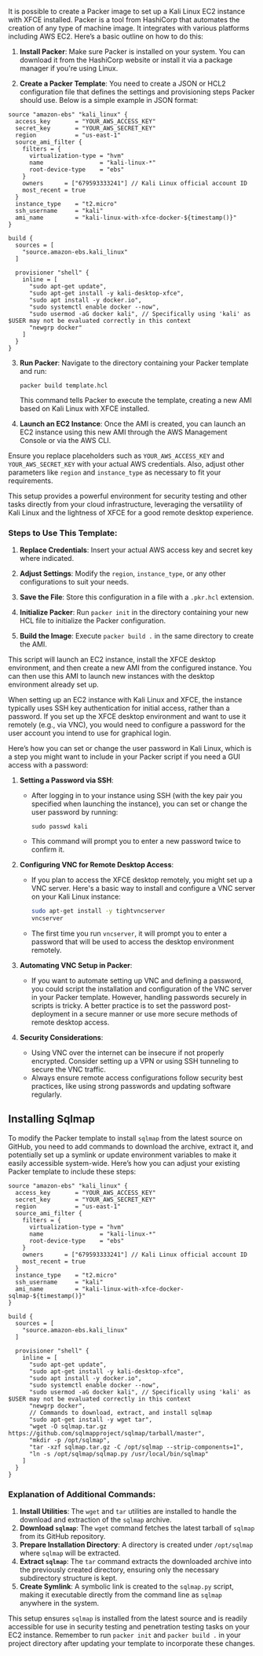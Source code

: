 It is possible to create a Packer image to set up a Kali Linux EC2 instance with XFCE installed. Packer is a tool from HashiCorp that automates the creation of any type of machine image. It integrates with various platforms including AWS EC2. Here’s a basic outline on how to do this:

1. **Install Packer**: Make sure Packer is installed on your system. You can download it from the HashiCorp website or install it via a package manager if you're using Linux.

2. **Create a Packer Template**: You need to create a JSON or HCL2 configuration file that defines the settings and provisioning steps Packer should use. Below is a simple example in JSON format:

```hcl
source "amazon-ebs" "kali_linux" {
  access_key       = "YOUR_AWS_ACCESS_KEY"
  secret_key       = "YOUR_AWS_SECRET_KEY"
  region           = "us-east-1"
  source_ami_filter {
    filters = {
      virtualization-type = "hvm"
      name                = "kali-linux-*"
      root-device-type    = "ebs"
    }
    owners      = ["679593333241"] // Kali Linux official account ID
    most_recent = true
  }
  instance_type    = "t2.micro"
  ssh_username     = "kali"
  ami_name         = "kali-linux-with-xfce-docker-${timestamp()}"
}

build {
  sources = [
    "source.amazon-ebs.kali_linux"
  ]

  provisioner "shell" {
    inline = [
      "sudo apt-get update",
      "sudo apt-get install -y kali-desktop-xfce",
      "sudo apt install -y docker.io",
      "sudo systemctl enable docker --now",
      "sudo usermod -aG docker kali", // Specifically using 'kali' as $USER may not be evaluated correctly in this context
      "newgrp docker"
    ]
  }
}
```

3. **Run Packer**: Navigate to the directory containing your Packer template and run:

   ```
   packer build template.hcl
   ```

   This command tells Packer to execute the template, creating a new AMI based on Kali Linux with XFCE installed.

4. **Launch an EC2 Instance**: Once the AMI is created, you can launch an EC2 instance using this new AMI through the AWS Management Console or via the AWS CLI.

Ensure you replace placeholders such as `YOUR_AWS_ACCESS_KEY` and `YOUR_AWS_SECRET_KEY` with your actual AWS credentials. Also, adjust other parameters like `region` and `instance_type` as necessary to fit your requirements.

This setup provides a powerful environment for security testing and other tasks directly from your cloud infrastructure, leveraging the versatility of Kali Linux and the lightness of XFCE for a good remote desktop experience.

### Steps to Use This Template:

1. **Replace Credentials**: Insert your actual AWS access key and secret key where indicated.
   
2. **Adjust Settings**: Modify the `region`, `instance_type`, or any other configurations to suit your needs.

3. **Save the File**: Store this configuration in a file with a `.pkr.hcl` extension.

4. **Initialize Packer**: Run `packer init` in the directory containing your new HCL file to initialize the Packer configuration.

5. **Build the Image**: Execute `packer build .` in the same directory to create the AMI.

This script will launch an EC2 instance, install the XFCE desktop environment, and then create a new AMI from the configured instance. You can then use this AMI to launch new instances with the desktop environment already set up.

When setting up an EC2 instance with Kali Linux and XFCE, the instance typically uses SSH key authentication for initial access, rather than a password. If you set up the XFCE desktop environment and want to use it remotely (e.g., via VNC), you would need to configure a password for the user account you intend to use for graphical login.

Here’s how you can set or change the user password in Kali Linux, which is a step you might want to include in your Packer script if you need a GUI access with a password:

1. **Setting a Password via SSH**:
   - After logging in to your instance using SSH (with the key pair you specified when launching the instance), you can set or change the user password by running:
     ```
     sudo passwd kali
     ```
   - This command will prompt you to enter a new password twice to confirm it.

2. **Configuring VNC for Remote Desktop Access**:
   - If you plan to access the XFCE desktop remotely, you might set up a VNC server. Here's a basic way to install and configure a VNC server on your Kali Linux instance:
     ```bash
     sudo apt-get install -y tightvncserver
     vncserver
     ```
   - The first time you run `vncserver`, it will prompt you to enter a password that will be used to access the desktop environment remotely.

3. **Automating VNC Setup in Packer**:
   - If you want to automate setting up VNC and defining a password, you could script the installation and configuration of the VNC server in your Packer template. However, handling passwords securely in scripts is tricky. A better practice is to set the password post-deployment in a secure manner or use more secure methods of remote desktop access.

4. **Security Considerations**:
   - Using VNC over the internet can be insecure if not properly encrypted. Consider setting up a VPN or using SSH tunneling to secure the VNC traffic.
   - Always ensure remote access configurations follow security best practices, like using strong passwords and updating software regularly.

## Installing Sqlmap

To modify the Packer template to install `sqlmap` from the latest source on GitHub, you need to add commands to download the archive, extract it, and potentially set up a symlink or update environment variables to make it easily accessible system-wide. Here’s how you can adjust your existing Packer template to include these steps:

```hcl
source "amazon-ebs" "kali_linux" {
  access_key       = "YOUR_AWS_ACCESS_KEY"
  secret_key       = "YOUR_AWS_SECRET_KEY"
  region           = "us-east-1"
  source_ami_filter {
    filters = {
      virtualization-type = "hvm"
      name                = "kali-linux-*"
      root-device-type    = "ebs"
    }
    owners      = ["679593333241"] // Kali Linux official account ID
    most_recent = true
  }
  instance_type    = "t2.micro"
  ssh_username     = "kali"
  ami_name         = "kali-linux-with-xfce-docker-sqlmap-${timestamp()}"
}

build {
  sources = [
    "source.amazon-ebs.kali_linux"
  ]

  provisioner "shell" {
    inline = [
      "sudo apt-get update",
      "sudo apt-get install -y kali-desktop-xfce",
      "sudo apt install -y docker.io",
      "sudo systemctl enable docker --now",
      "sudo usermod -aG docker kali", // Specifically using 'kali' as $USER may not be evaluated correctly in this context
      "newgrp docker",
      // Commands to download, extract, and install sqlmap
      "sudo apt-get install -y wget tar",
      "wget -O sqlmap.tar.gz https://github.com/sqlmapproject/sqlmap/tarball/master",
      "mkdir -p /opt/sqlmap",
      "tar -xzf sqlmap.tar.gz -C /opt/sqlmap --strip-components=1",
      "ln -s /opt/sqlmap/sqlmap.py /usr/local/bin/sqlmap"
    ]
  }
}
```

### Explanation of Additional Commands:

1. **Install Utilities**: The `wget` and `tar` utilities are installed to handle the download and extraction of the `sqlmap` archive.
2. **Download `sqlmap`**: The `wget` command fetches the latest tarball of `sqlmap` from its GitHub repository.
3. **Prepare Installation Directory**: A directory is created under `/opt/sqlmap` where `sqlmap` will be extracted.
4. **Extract `sqlmap`**: The `tar` command extracts the downloaded archive into the previously created directory, ensuring only the necessary subdirectory structure is kept.
5. **Create Symlink**: A symbolic link is created to the `sqlmap.py` script, making it executable directly from the command line as `sqlmap` anywhere in the system.

This setup ensures `sqlmap` is installed from the latest source and is readily accessible for use in security testing and penetration testing tasks on your EC2 instance. Remember to run `packer init` and `packer build .` in your project directory after updating your template to incorporate these changes.
